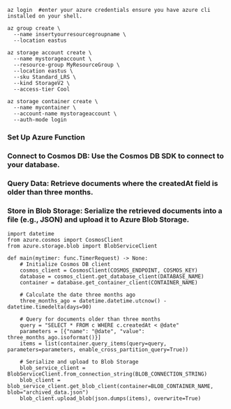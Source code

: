
```
az login  #enter your azure credentials ensure you have azure cli installed on your shell.
```

```
az group create \
  --name insertyourresourcegroupname \
  --location eastus
```

```
az storage account create \
  --name mystorageaccount \
  --resource-group MyResourceGroup \
  --location eastus \
  --sku Standard_LRS \
  --kind StorageV2 \
  --access-tier Cool
```

```
az storage container create \
  --name mycontainer \
  --account-name mystorageaccount \
  --auth-mode login
```






### Set Up Azure Function
### Connect to Cosmos DB: Use the Cosmos DB SDK to connect to your database.​

### Query Data: Retrieve documents where the createdAt field is older than three months.​

### Store in Blob Storage: Serialize the retrieved documents into a file (e.g., JSON) and upload it to Azure Blob Storage.

```
import datetime
from azure.cosmos import CosmosClient
from azure.storage.blob import BlobServiceClient

def main(mytimer: func.TimerRequest) -> None:
    # Initialize Cosmos DB client
    cosmos_client = CosmosClient(COSMOS_ENDPOINT, COSMOS_KEY)
    database = cosmos_client.get_database_client(DATABASE_NAME)
    container = database.get_container_client(CONTAINER_NAME)

    # Calculate the date three months ago
    three_months_ago = datetime.datetime.utcnow() - datetime.timedelta(days=90)

    # Query for documents older than three months
    query = "SELECT * FROM c WHERE c.createdAt < @date"
    parameters = [{"name": "@date", "value": three_months_ago.isoformat()}]
    items = list(container.query_items(query=query, parameters=parameters, enable_cross_partition_query=True))

    # Serialize and upload to Blob Storage
    blob_service_client = BlobServiceClient.from_connection_string(BLOB_CONNECTION_STRING)
    blob_client = blob_service_client.get_blob_client(container=BLOB_CONTAINER_NAME, blob="archived_data.json")
    blob_client.upload_blob(json.dumps(items), overwrite=True)
```

